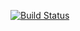 [![Build Status](https://travis-ci.com/12Kravy21/OOP_KURS.svg?branch=master)](https://travis-ci.com/12Kravy21/OOP_KURS)